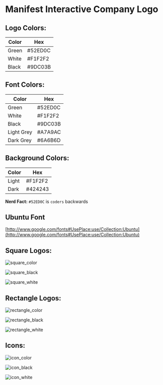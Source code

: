 Manifest Interactive Company Logo
============

Logo Colors:
---

| Color | Hex     |
|-------|---------|
| Green | #52ED0C |
| White | #F1F2F2 |
| Black | #9DC03B |

Font Colors:
---

| Color       | Hex     |
|-------------|---------|
| Green       | #52ED0C |
| White       | #F1F2F2 |
| Black       | #9DC03B |
| Light Grey  | #A7A9AC |
| Dark Grey   | #6A6B6D |

Background Colors:
---

| Color | Hex     |
|-------|---------|
| Light | #F1F2F2 |
| Dark  | #424243 |


__Nerd Fact:__ `#52ED0C` is `coders` backwards

Ubuntu Font
---
[http://www.google.com/fonts#UsePlace:use/Collection:Ubuntu](http://www.google.com/fonts#UsePlace:use/Collection:Ubuntu)

Square Logos:
---
![square_color](https://raw.githubusercontent.com/codersbuild/logo/master/art/logo-square/exports/logo-color.png "square_color")

![square_black](https://raw.githubusercontent.com/codersbuild/logo/master/art/logo-square/exports/logo-black.png "square_black")

![square_white](https://raw.githubusercontent.com/codersbuild/logo/master/art/logo-square/exports/logo-white.png "square_white")

Rectangle Logos:
---
![rectangle_color](https://raw.githubusercontent.com/codersbuild/logo/master/art/logo-rectangle/exports/logo-color.png "rectangle_color")

![rectangle_black](https://raw.githubusercontent.com/codersbuild/logo/master/art/logo-rectangle/exports/logo-black.png "rectangle_black")

![rectangle_white](https://raw.githubusercontent.com/codersbuild/logo/master/art/logo-rectangle/exports/logo-white.png "rectangle_white")

Icons:
---
![icon_color](https://raw.githubusercontent.com/codersbuild/logo/master/art/icon/exports/icon-color.png "icon_color")

![icon_black](https://raw.githubusercontent.com/codersbuild/logo/master/art/icon/exports/icon-black.png "icon_black")

![icon_white](https://raw.githubusercontent.com/codersbuild/logo/master/art/icon/exports/icon-white.png "icon_white")